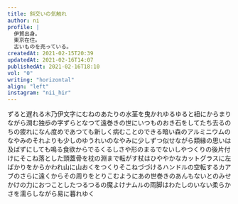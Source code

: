 ```yaml
---
title: 斜交いの気触れ
author: ni
profile: |
  伊賀出身。
  東京在住。
  古いものを売っている。
createdAt: 2021-02-15T20:39
updatedAt: 2021-02-16T14:07
publishedAt: 2021-02-16T18:10
vol: "0"
writing: "horizontal"
align: "left"
instagram: "nii_hir"
---
```


ずると遅れる木乃伊文字にむねのあたりの水茎を曳かれゆるゆると紐にからまりながら潤む独歩の字ずらとなつて遠巻きの世にいつものおき石をしてたち去るのちの疲れになん度めであつても新しく病むことのできる暗い森のアルミニウムのなやみのそれよりも少しのゆうれいのなやみに少しずつ似せながら類縁の思いは及ばずにしても鳴る食欲からでるくるしさや形のまるでないしやつくりの後片付けにそこね落とした頭蓋骨を枕の淵まで転がす杖はひややかなカットグラスに左ばかりをからかわれ山に山おくをつくりそこねづづけるハンドルの空転するカアブのさらに遠くからその周りをとりこむようにあの世巻きのあんもないとのみせかけの力におつことしたつるつるの魔よけナムルの雨脚はわたしのいない柔らかさを濡らしながら易に暮れゆく
